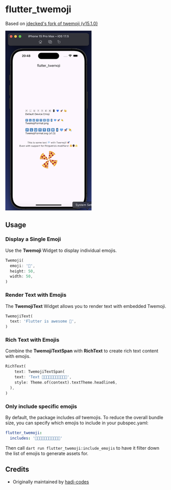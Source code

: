 # flutter_twemoji
Based on [jdecked's fork of twemoji (v15.1.0)](https://github.com/jdecked/twemoji)

<img src="https://raw.githubusercontent.com/jasonlessenich/flutter_twemoji/main/art/1.png" width=270>

## Usage

### Display a Single Emoji

Use the **Twemoji** Widget to display individual emojis.

```dart
Twemoji(
  emoji: '🍕',
  height: 50,
  width: 50,
)
```

### Render Text with Emojis

The **TwemojiText** Widget allows you to render text with embedded Twemoji.

```dart
TwemojiText(
  text: 'Flutter is awesome 🎉',
)
```

### Rich Text with Emojis

Combine the **TwemojiTextSpan** with **RichText** to create rich text content with emojis.

```dart
RichText(
    text: TwemojiTextSpan(
    text: 'Text 🍕🍔🌭🍿🧂🥓🥨🥐🍞🥞🥞',
    style: Theme.of(context).textTheme.headline6,
  ),
)
```

### Only include specific emojis
By default, the package includes _all_ twemojis.
To reduce the overall bundle size, you can specify which emojis to include in your pubspec.yaml:

```yaml
flutter_twemoji:
  includes: '🍕🍔🌭🍿🧂🥓🥨🥐🍞🥞🥞'
```

Then call `dart run flutter_twemoji:include_emojis` to have it filter down the list of emojis
to generate assets for.

## Credits
- Originally maintained by [hadi-codes](https://github.com/hadi-codes/twemoji)